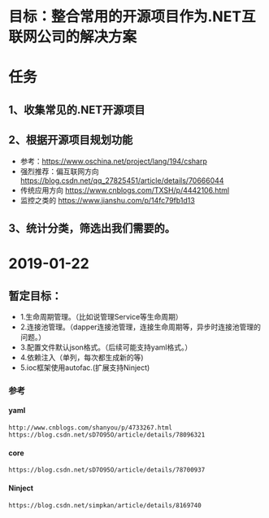 # 目标：整合常用的开源项目作为.NET互联网公司的解决方案
# 任务
## 1、收集常见的.NET开源项目
## 2、根据开源项目规划功能
* 参考：https://www.oschina.net/project/lang/194/csharp
* 强烈推荐：偏互联网方向 https://blog.csdn.net/qq_27825451/article/details/70666044
* 传统应用方向 https://www.cnblogs.com/TXSH/p/4442106.html
* 监控之类的 https://www.jianshu.com/p/14fc79fb1d13
## 3、统计分类，筛选出我们需要的。
# 2019-01-22
## 暂定目标：
* 1.生命周期管理。（比如说管理Service等生命周期）
* 2.连接池管理。（dapper连接池管理，连接生命周期等，异步时连接池管理的问题。）
* 3.配置文件默认json格式。（后续可能支持yaml格式。）
* 4.依赖注入（单列，每次都生成新的等)
* 5.ioc框架使用autofac.(扩展支持Ninject)
### 参考
#### yaml 
    http://www.cnblogs.com/shanyou/p/4733267.html
    https://blog.csdn.net/sD7O95O/article/details/78096321

#### core
    https://blog.csdn.net/sD7O95O/article/details/78700937
#### Ninject
    https://blog.csdn.net/simpkan/article/details/8169740
